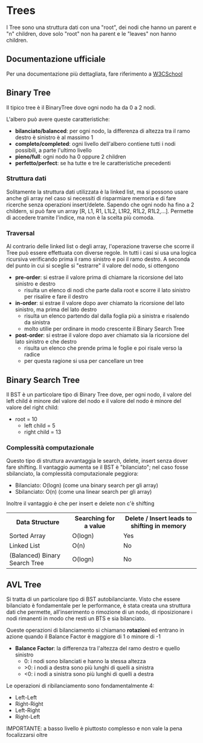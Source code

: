 # Trees

I Tree sono una struttura dati con una "root", dei nodi che hanno un parent e "n" children, dove solo "root" non ha parent e le "leaves" non hanno children.

## Documentazione ufficiale

Per una documentazione più dettagliata, fare riferimento a [W3CSchool](https://www.w3schools.com/dsa/dsa_theory_trees.php)

## Binary Tree

Il tipico tree è il BinaryTree dove ogni nodo ha da 0 a 2 nodi.

L'albero può avere queste caratteristiche:

- **bilanciato/balanced**: per ogni nodo, la differenza di altezza tra il ramo destro è sinistro è al massimo 1
- **completo/completed**: ogni livello dell'albero contiene tutti i nodi possibili, a parte l'ultimo livello
- **pieno/full**: ogni nodo ha 0 oppure 2 children
- **perfetto/perfect**: se ha tutte e tre le caratteristiche precedenti

### Struttura dati

Solitamente la struttura dati utilizzata è la linked list, ma si possono usare anche gli array nel caso si necessiti di risparmiare memoria e di fare ricerche senza operazioni insert/delete.
Sapendo che ogni nodo ha fino a 2 childern, si può fare un array [R, L1, R1, L1L2, L1R2, R1L2, R1L2,...]. Permette di accedere tramite l'indice, ma non è la scelta più comoda.

### Traversal

Al contrario delle linked list o degli array, l'operazione traverse che scorre il Tree può essere effettuata con diverse regole. In tutti i casi si usa una logica ricursiva verificando prima il ramo sinistro e poi il ramo destro. A seconda del punto in cui si sceglie si "estrarre" il valore del nodo, si ottengono

- **pre-order**: si estrae il valore prima di chiamare la ricorsione del lato sinistro e destro
  - risulta un elenco di nodi che parte dalla root e scorre il lato sinistro per risalire e fare il destro
- **in-order**: si estrae il valore dopo aver chiamato la ricorsione del lato sinistro, ma prima del lato destro
  - risulta un elenco partendo dal dalla foglia più a sinistra e risalendo da sinistra
  - molto utilie per ordinare in modo crescente il Binary Search Tree
- **post-order**: si estrae il valore dopo aver chiamato sia la ricorsione del lato sinistro e che destro
  - risulta un elenco che prende prima le foglie e poi risale verso la radice
  - per questa ragione si usa per cancellare un tree

## Binary Search Tree

Il BST è un particolare tipo di Binary Tree dove, per ogni nodo, il valore del left child è minore del valore del nodo e il valore del nodo è minore del valore del right child:

- root = 10
  - left child = 5
  - right child = 13

### Complessità computazionale

Questo tipo di struttura avvantaggia le search, delete, insert senza dover fare shifting. Il vantaggio aumenta se il BST è "bilanciato"; nel caso fosse sbilanciato, la complessità computazionale peggiora:

- Bilanciato: O(logn) (come una binary search per gli array)
- Sbilanciato: O(n) (come una linear search per gli array)

Inoltre il vantaggio è che per insert e delete non c'è shifting

<table>
  <tr>
    <th>Data Structure</th>
    <th>Searching for a value</th>
    <th>Delete / Insert leads to shifting in memory</th>
  </tr>
  <tr>
    <td>Sorted Array</td>
    <td>O(logn)</td>
    <td>Yes</td>
  </tr>
  <tr>
    <td>Linked List</td>
    <td>O(n)</td>
    <td>No</td>
  </tr>
  <tr>
    <td>(Balanced) Binary Search Tree</td>
    <td>O(logn)</td>
    <td>No</td>
  </tr>
</table>

## AVL Tree

Si tratta di un particolare tipo di BST autobilanciante. Visto che essere bilanciato è fondamentale per le performance, è stata creata una struttura dati che permette, all'inserimento o rimozione di un nodo, di riposizionare i nodi rimanenti in modo che resti un BTS e sia bilanciato.

Queste operazioni di bilanciamento si chiamano **rotazioni** ed entrano in azione quando il Balance Factor è maggiore di 1 o minore di -1

- **Balance Factor**: la differenza tra l'altezza del ramo destro e quello sinistro
  - 0: i nodi sono bilanciati e hanno la stessa altezza
  - \>0: i nodi a destra sono più lunghi di quelli a sinistra
  - <0: i nodi a sinistra sono più lunghi di quelli a destra

Le operazioni di ribilanciamento sono fondamentalmente 4:

- Left-Left
- Right-Right
- Left-Right
- Right-Left

IMPORTANTE: a basso livello è piuttosto complesso e non vale la pena focalizzarsi oltre
